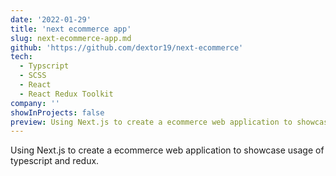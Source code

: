 ```yaml
---
date: '2022-01-29'
title: 'next ecommerce app'
slug: next-ecommerce-app.md
github: 'https://github.com/dextor19/next-ecommerce'
tech:
  - Typscript
  - SCSS
  - React
  - React Redux Toolkit
company: ''
showInProjects: false
preview: Using Next.js to create a ecommerce web application to showcase usage of typescript and redux.
---
```


Using Next.js to create a ecommerce web application to showcase usage of typescript and redux.
